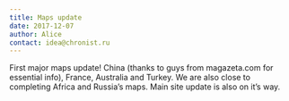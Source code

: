 ```yaml
---
title: Maps update
date: 2017-12-07
author: Alice
contact: idea@chronist.ru
---
```


First major maps update! China (thanks to guys from magazeta.com for essential info), France, Australia and Turkey. We are also close to completing Africa and Russia’s maps. Main site update is also on it’s way.





